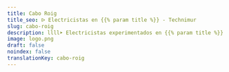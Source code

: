 ```yaml
---
title: Cabo Roig
title_seo: ᐅ Electricistas en {{% param title %}} - Technimur
slug: cabo-roig
description: llll➤ Electricistas experimentados en {{% param title %}} para todas tus necesidades eléctricas. Servicio rápido, eficaz y de confianza ✅ ¡Contáctanos!
image: logo.png
draft: false
noindex: false
translationKey: cabo-roig
---
```

